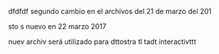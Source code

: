 dfdfdf
segundo cambio en 
el archivos del 
21 de marzo del 201

sto s nuevo en 22 marzo 2017

nuev
archiv
será utilizado para dttostra
tl tadt interactivttt
